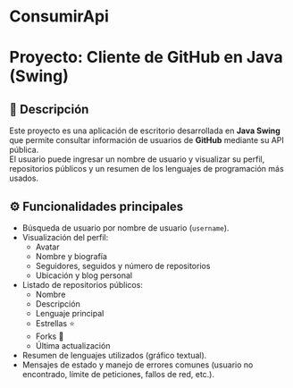 # ConsumirApi
# Proyecto: Cliente de GitHub en Java (Swing)

## 📖 Descripción
Este proyecto es una aplicación de escritorio desarrollada en **Java Swing** que permite consultar información de usuarios de **GitHub** mediante su API pública.  
El usuario puede ingresar un nombre de usuario y visualizar su perfil, repositorios públicos y un resumen de los lenguajes de programación más usados.

## ⚙️ Funcionalidades principales
- Búsqueda de usuario por nombre de usuario (`username`).
- Visualización del perfil:  
  - Avatar  
  - Nombre y biografía  
  - Seguidores, seguidos y número de repositorios  
  - Ubicación y blog personal  
- Listado de repositorios públicos:  
  - Nombre  
  - Descripción  
  - Lenguaje principal  
  - Estrellas ⭐  
  - Forks 🍴  
  - Última actualización  
- Resumen de lenguajes utilizados (gráfico textual).
- Mensajes de estado y manejo de errores comunes (usuario no encontrado, límite de peticiones, fallos de red, etc.).

